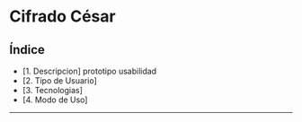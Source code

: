 # Cifrado César

## Índice

* [1. Descripcion]
prototipo
usabilidad
* [2. Tipo de Usuario]
* [3. Tecnologias]
* [4. Modo de Uso]

***